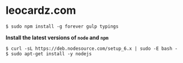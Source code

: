# leocardz.com

```
$ sudo npm install -g forever gulp typings
```

**Install the latest versions of ```node``` and ```npm```**

```
$ curl -sL https://deb.nodesource.com/setup_6.x | sudo -E bash -
$ sudo apt-get install -y nodejs
```
